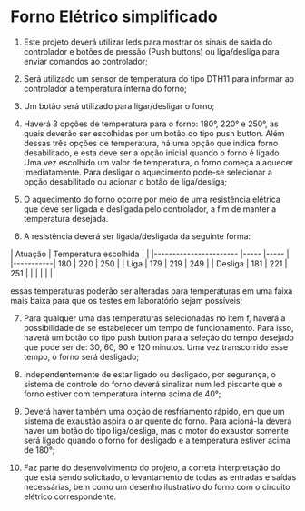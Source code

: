 # Forno Elétrico simplificado

1. Este projeto deverá utilizar leds para mostrar os sinais de saída do controlador e botões de pressão (Push buttons) ou liga/desliga para enviar comandos ao controlador;

2. Será utilizado um sensor de temperatura do tipo DTH11 para informar ao controlador a temperatura interna do forno;

3. Um botão será utilizado para ligar/desligar o forno;

4. Haverá 3 opções de temperatura para o forno: 180°, 220° e 250°, as quais deverão ser escolhidas por um botão do tipo push button. Além dessas três opções de temperatura, há uma opção que indica forno desabilitado, e esta deve ser a opção inicial quando o forno é ligado. Uma vez escolhido um valor de temperatura, o forno começa a aquecer imediatamente. Para desligar o aquecimento pode-se selecionar a opção desabilitado ou acionar o botão de
liga/desliga;

5. O aquecimento do forno ocorre por meio de uma resistência elétrica que
deve ser ligada e desligada pelo controlador, a fim de manter a temperatura
desejada.

6. A resistência deverá ser ligada/desligada da seguinte forma:



| Atuação 	| Temperatura escolhida 	                |
|           |-----------------------	|-----	|-----	|
|-----------| 180                   	| 220 	| 250 	|
| Liga    	| 179                   	| 219 	| 249 	|
| Desliga 	| 181                   	| 221 	| 251 	|
|         	|                       	|     	|     	|


essas temperaturas poderão ser alteradas para temperaturas em uma faixa mais baixa para que os testes em laboratório sejam possíveis;

7. Para qualquer uma das temperaturas selecionadas no item f, haverá a possibilidade de se estabelecer um tempo de funcionamento. Para isso, haverá um botão do tipo push button para a seleção do tempo desejado que pode ser de: 30, 60, 90 e 120 minutos. Uma vez transcorrido esse tempo, o forno será desligado;

8. Independentemente de estar ligado ou desligado, por segurança, o sistema de controle do forno deverá sinalizar num led piscante que o forno estiver com temperatura interna acima de 40°;

9. Deverá haver também uma opção de resfriamento rápido, em que um sistema de exaustão aspira o ar quente do forno. Para acioná-la deverá haver um botão do tipo liga/desliga, mas o motor do exaustor somente será ligado quando o forno for desligado e a temperatura estiver acima de 180°;

10. Faz parte do desenvolvimento do projeto, a correta interpretação do que está sendo solicitado, o levantamento de todas as entradas e saídas necessárias, bem como um desenho ilustrativo do forno com o circuito elétrico correspondente.